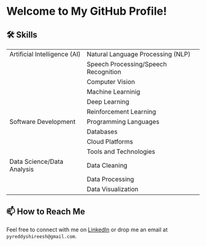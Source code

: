 # Welcome to My GitHub Profile!

<!--## 🎓 About Me

Currently pursuing my graduate studies in Computer Science (CS), I am deeply passionate about leveraging Artificial Intelligence to solve real-world problems. With a solid background as a Data Scientist/Machine Learning Engineer for over 5 years, I specialize in Natural Language Processing and Speech Processing. My expertise lies in using cutting-edge research, exploratory data analysis, and advanced algorithms to design and develop scalable solutions for diverse business needs.-->


## 🛠 Skills
|                                      |                                           |          |
|--------------------------------------|-------------------------------------------|----------|
|   Artificial Intelligence (AI)       |    Natural Language Processing (NLP)      |          |
|                                      |    Speech Processing/Speech Recognition   |          |
|                                      |    Computer Vision                        |          |
|                                      |    Machine Learninig                      |          |  
|                                      |    Deep Learning                          |          |
|                                      |    Reinforcement Learning                 |          |
|   Software Development               |    Programming Languages                  |          |
|                                      |    Databases                              |          |
|                                      |    Cloud Platforms                        |          |
|                                      |    Tools and Technologies                 |          |
|   Data Science/Data Analysis         |    Data Cleaning                          |          |
|                                      |    Data Processing                        |          |
|                                      |    Data Visualization                     |          |

<!--
### AI & Machine Learning
- **Natural Language Processing & Speech Processing**
- **Machine Learning & Deep Learning**
- Basics of Reinforcement Learning and Computer Vision

### Natural Language Processing (NLP) Libraries
![NLTK]([https://img.shields.io/badge/NLTK-3776AB?style=flat-square&logo=nlp&logoColor=white](https://www.google.com/url?sa=i&url=http%3A%2F%2Fivbhatt.com%2F&psig=AOvVaw3iXhnPSw1pqeyynti_SO42&ust=1709322877355000&source=images&cd=vfe&opi=89978449&ved=0CBMQjRxqFwoTCKDGwZKq0YQDFQAAAAAdAAAAABAE))
![Spacy](https://img.shields.io/badge/Spacy-3776AB?style=flat-square&logo=nlp&logoColor=white)
![Gensim](https://img.shields.io/badge/Gensim-3776AB?style=flat-square&logo=nlp&logoColor=white)
![HuggingFace](https://img.shields.io/badge/HuggingFace-3776AB?style=flat-square&logo=nlp&logoColor=white)

### Programming Languages
![Python](https://img.shields.io/badge/Python-3776AB?style=for-the-badge&logo=python&logoColor=white)
![C/C++](https://img.shields.io/badge/C/C++-00599C?style=for-the-badge&logo=cplusplus&logoColor=white)
![Java](https://img.shields.io/badge/Java-ED8B00?style=for-the-badge&logo=java&logoColor=white)

### Databases
![MongoDB](https://img.shields.io/badge/MongoDB-4EA94B?style=for-the-badge&logo=mongodb&logoColor=white)
![MySQL](https://img.shields.io/badge/MySQL-00000F?style=for-the-badge&logo=mysql&logoColor=white)
![ElasticSearch](https://img.shields.io/badge/ElasticSearch-005571?style=for-the-badge&logo=elasticsearch)
![Neo4J](https://img.shields.io/badge/Neo4J-008CC1?style=for-the-badge&logo=neo4j&logoColor=white)

### Libraries & Frameworks
![Numpy](https://img.shields.io/badge/Numpy-013243?style=for-the-badge&logo=numpy&logoColor=white)
![Pandas](https://img.shields.io/badge/Pandas-150458?style=for-the-badge&logo=pandas&logoColor=white)
![Tensorflow](https://img.shields.io/badge/Tensorflow-FF6F00?style=for-the-badge&logo=tensorflow&logoColor=white)
![PyTorch](https://img.shields.io/badge/PyTorch-EE4C2C?style=for-the-badge&logo=pytorch&logoColor=white)
![Scikit-learn](https://img.shields.io/badge/Scikit_learn-3776AB?style=flat-square&logo=scikit-learn&logoColor=white)


### Tools & Technologies
![Linux](https://img.shields.io/badge/Linux-FCC624?style=for-the-badge&logo=linux&logoColor=black)
![Git](https://img.shields.io/badge/Git-F05032?style=for-the-badge&logo=git&logoColor=white)
![Jupyter](https://img.shields.io/badge/Jupyter-F37626?style=for-the-badge&logo=jupyter&logoColor=white)
![Flask](https://img.shields.io/badge/Flask-000000?style=for-the-badge&logo=flask&logoColor=white)

### Cloud Platforms
![AWS](https://img.shields.io/badge/Amazon_AWS-FF9900?style=for-the-badge&logo=amazonaws&logoColor=white) -->


<!-- ## 📈 GitHub Stats

![Your GitHub stats](https://github-readme-stats.vercel.app/api?username=yourusername&show_icons=true&theme=radical) -->

## 📫 How to Reach Me

Feel free to connect with me on [LinkedIn](linkedin.com/in/shireeshpyreddy) or drop me an email at `pyreddyshireesh@gmail.com`.

<!-- ---

Looking forward to collaborating on innovative projects and pushing the boundaries of technology together!-->
